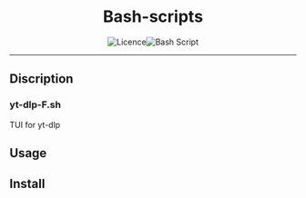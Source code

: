 <h1 style="text-align: center;">Bash-scripts</h1>

<div style="display:flex;justify-content:center">

 <img src="https://img.shields.io/github/license/Ileriayo/markdown-badges?style=for-the-badge" alt="Licence" /> 
 <img src="https://img.shields.io/badge/bash_script-%23121011.svg?style=for-the-badge&logo=gnu-bash&logoColor=white" alt="Bash Script" />

</div>

---

## Discription

### yt-dlp-F.sh
TUI for yt-dlp

## Usage


## Install
```Bash

```
